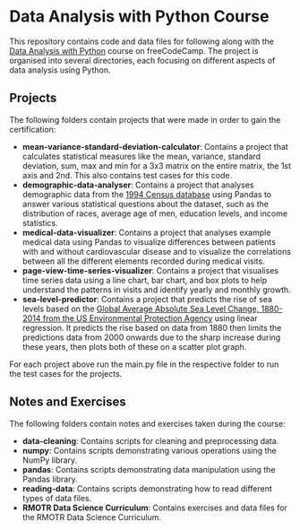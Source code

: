 # Data Analysis with Python Course

This repository contains code and data files for following along with the [Data Analysis with Python](https://www.freecodecamp.org/learn/data-analysis-with-python/#data-analysis-with-python-course) course on freeCodeCamp. The project is organised into several directories, each focusing on different aspects of data analysis using Python.

## Projects

The following folders contain projects that were made in order to gain the certification:

- **mean-variance-standard-deviation-calculator**: Contains a project that calculates statistical measures like the mean, variance, standard deviation, sum, max and min for a 3x3 matrix on the entire matrix, the 1st axis and 2nd. This also contains test cases for this code.
- **demographic-data-analyser**: Contains a project that analyses demographic data from the [1994 Census database](https://archive.ics.uci.edu/dataset/117/census+income+kdd) using Pandas to answer various statistical questions about the dataset, such as the distribution of races, average age of men, education levels, and income statistics.
- **medical-data-visualizer**: Contains a project that analyses example medical data using Pandas to visualize differences between patients with and without cardiovascular disease and to visualize the correlations between all the different elements recorded during medical visits.
- **page-view-time-series-visualizer**: Contains a project that visualises time series data using a line chart, bar chart, and box plots to help understand the patterns in visits and identify yearly and monthly growth.
- **sea-level-predictor**: Contains a project that predicts the rise of sea levels based on the [Global Average Absolute Sea Level Change, 1880-2014 from the US Environmental Protection Agency](https://datahub.io/core/sea-level-rise) using linear regression. It predicts the rise based on data from 1880 then limits the predictions data from 2000 onwards due to the sharp increase during these years, then plots both of these on a scatter plot graph. 

For each project above run the main.py file in the respective folder to run the test cases for the projects.

## Notes and Exercises

The following folders contain notes and exercises taken during the course:

- **data-cleaning**: Contains scripts for cleaning and preprocessing data.
- **numpy**: Contains scripts demonstrating various operations using the NumPy library.
- **pandas**: Contains scripts demonstrating data manipulation using the Pandas library.
- **reading-data**: Contains scripts demonstrating how to read different types of data files.
- **RMOTR Data Science Curriculum**: Contains exercises and data files for the RMOTR Data Science Curriculum.
